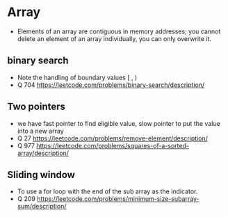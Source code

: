 # Array
- Elements of an array are contiguous in memory addresses; you cannot delete an element of an array individually, you can only overwrite it.

## binary search
- Note the handling of boundary values [ , )
- Q 704 https://leetcode.com/problems/binary-search/description/

## Two pointers
- we have fast pointer to find eligible value, slow pointer to put the value into a new array
- Q 27 https://leetcode.com/problems/remove-element/description/
- Q 977 https://leetcode.com/problems/squares-of-a-sorted-array/description/

## Sliding window
- To use a for loop with the end of the sub array as the indicator.
- Q 209 https://leetcode.com/problems/minimum-size-subarray-sum/description/
